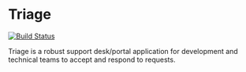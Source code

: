 
# Triage

[![Build Status](https://travis-ci.org/jmacdonald/manzier.png)](https://travis-ci.org/jmacdonald/manzier)

Triage is a robust support desk/portal application for development and technical teams to accept and respond to requests.
